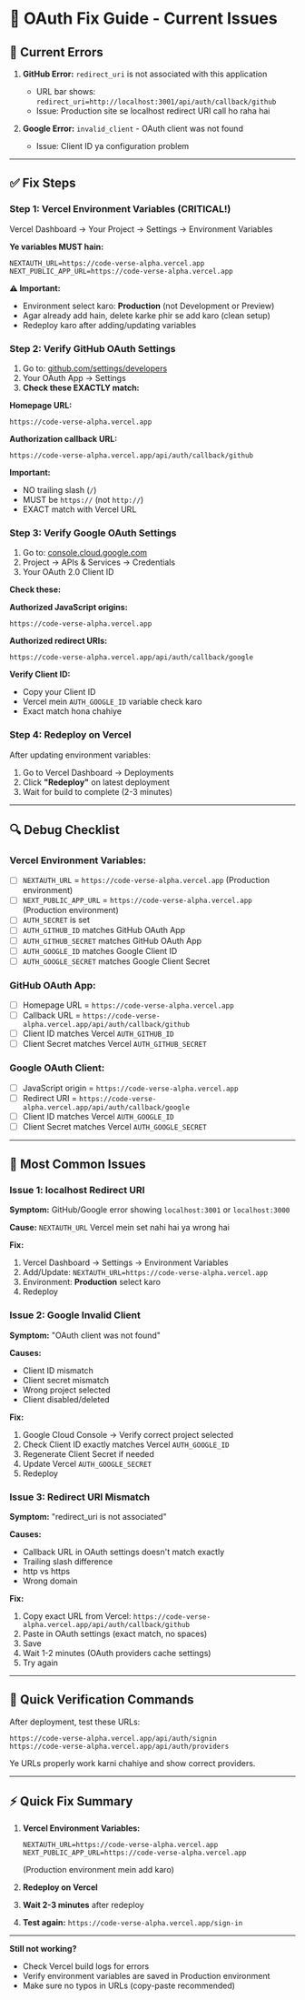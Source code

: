 # 🔧 OAuth Fix Guide - Current Issues

## 🚨 Current Errors

1. **GitHub Error:** `redirect_uri` is not associated with this application
   - URL bar shows: `redirect_uri=http://localhost:3001/api/auth/callback/github`
   - Issue: Production site se localhost redirect URI call ho raha hai

2. **Google Error:** `invalid_client` - OAuth client was not found
   - Issue: Client ID ya configuration problem

---

## ✅ Fix Steps

### Step 1: Vercel Environment Variables (CRITICAL!)

Vercel Dashboard → Your Project → Settings → Environment Variables

**Ye variables MUST hain:**

```
NEXTAUTH_URL=https://code-verse-alpha.vercel.app
NEXT_PUBLIC_APP_URL=https://code-verse-alpha.vercel.app
```

**⚠️ Important:**
- Environment select karo: **Production** (not Development or Preview)
- Agar already add hain, delete karke phir se add karo (clean setup)
- Redeploy karo after adding/updating variables

### Step 2: Verify GitHub OAuth Settings

1. Go to: [github.com/settings/developers](https://github.com/settings/developers)
2. Your OAuth App → Settings
3. **Check these EXACTLY match:**

**Homepage URL:**
```
https://code-verse-alpha.vercel.app
```

**Authorization callback URL:**
```
https://code-verse-alpha.vercel.app/api/auth/callback/github
```

**Important:**
- NO trailing slash (`/`)
- MUST be `https://` (not `http://`)
- EXACT match with Vercel URL

### Step 3: Verify Google OAuth Settings

1. Go to: [console.cloud.google.com](https://console.cloud.google.com)
2. Project → APIs & Services → Credentials
3. Your OAuth 2.0 Client ID

**Check these:**

**Authorized JavaScript origins:**
```
https://code-verse-alpha.vercel.app
```

**Authorized redirect URIs:**
```
https://code-verse-alpha.vercel.app/api/auth/callback/google
```

**Verify Client ID:**
- Copy your Client ID
- Vercel mein `AUTH_GOOGLE_ID` variable check karo
- Exact match hona chahiye

### Step 4: Redeploy on Vercel

After updating environment variables:

1. Go to Vercel Dashboard → Deployments
2. Click **"Redeploy"** on latest deployment
3. Wait for build to complete (2-3 minutes)

---

## 🔍 Debug Checklist

### Vercel Environment Variables:
- [ ] `NEXTAUTH_URL` = `https://code-verse-alpha.vercel.app` (Production environment)
- [ ] `NEXT_PUBLIC_APP_URL` = `https://code-verse-alpha.vercel.app` (Production environment)
- [ ] `AUTH_SECRET` is set
- [ ] `AUTH_GITHUB_ID` matches GitHub OAuth App
- [ ] `AUTH_GITHUB_SECRET` matches GitHub OAuth App
- [ ] `AUTH_GOOGLE_ID` matches Google Client ID
- [ ] `AUTH_GOOGLE_SECRET` matches Google Client Secret

### GitHub OAuth App:
- [ ] Homepage URL = `https://code-verse-alpha.vercel.app`
- [ ] Callback URL = `https://code-verse-alpha.vercel.app/api/auth/callback/github`
- [ ] Client ID matches Vercel `AUTH_GITHUB_ID`
- [ ] Client Secret matches Vercel `AUTH_GITHUB_SECRET`

### Google OAuth Client:
- [ ] JavaScript origin = `https://code-verse-alpha.vercel.app`
- [ ] Redirect URI = `https://code-verse-alpha.vercel.app/api/auth/callback/google`
- [ ] Client ID matches Vercel `AUTH_GOOGLE_ID`
- [ ] Client Secret matches Vercel `AUTH_GOOGLE_SECRET`

---

## 🎯 Most Common Issues

### Issue 1: localhost Redirect URI
**Symptom:** GitHub/Google error showing `localhost:3001` or `localhost:3000`

**Cause:** `NEXTAUTH_URL` Vercel mein set nahi hai ya wrong hai

**Fix:**
1. Vercel Dashboard → Settings → Environment Variables
2. Add/Update: `NEXTAUTH_URL=https://code-verse-alpha.vercel.app`
3. Environment: **Production** select karo
4. Redeploy

### Issue 2: Google Invalid Client
**Symptom:** "OAuth client was not found"

**Causes:**
- Client ID mismatch
- Client secret mismatch
- Wrong project selected
- Client disabled/deleted

**Fix:**
1. Google Cloud Console → Verify correct project selected
2. Check Client ID exactly matches Vercel `AUTH_GOOGLE_ID`
3. Regenerate Client Secret if needed
4. Update Vercel `AUTH_GOOGLE_SECRET`
5. Redeploy

### Issue 3: Redirect URI Mismatch
**Symptom:** "redirect_uri is not associated"

**Causes:**
- Callback URL in OAuth settings doesn't match exactly
- Trailing slash difference
- http vs https
- Wrong domain

**Fix:**
1. Copy exact URL from Vercel: `https://code-verse-alpha.vercel.app/api/auth/callback/github`
2. Paste in OAuth settings (exact match, no spaces)
3. Save
4. Wait 1-2 minutes (OAuth providers cache settings)
5. Try again

---

## 📝 Quick Verification Commands

After deployment, test these URLs:

```
https://code-verse-alpha.vercel.app/api/auth/signin
https://code-verse-alpha.vercel.app/api/auth/providers
```

Ye URLs properly work karni chahiye and show correct providers.

---

## ⚡ Quick Fix Summary

1. **Vercel Environment Variables:**
   ```
   NEXTAUTH_URL=https://code-verse-alpha.vercel.app
   NEXT_PUBLIC_APP_URL=https://code-verse-alpha.vercel.app
   ```
   (Production environment mein add karo)

2. **Redeploy on Vercel**

3. **Wait 2-3 minutes** after redeploy

4. **Test again:** `https://code-verse-alpha.vercel.app/sign-in`

---

**Still not working?** 
- Check Vercel build logs for errors
- Verify environment variables are saved in Production environment
- Make sure no typos in URLs (copy-paste recommended)

